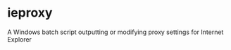 ieproxy
=======

A Windows batch script outputting or modifying proxy settings for Internet Explorer